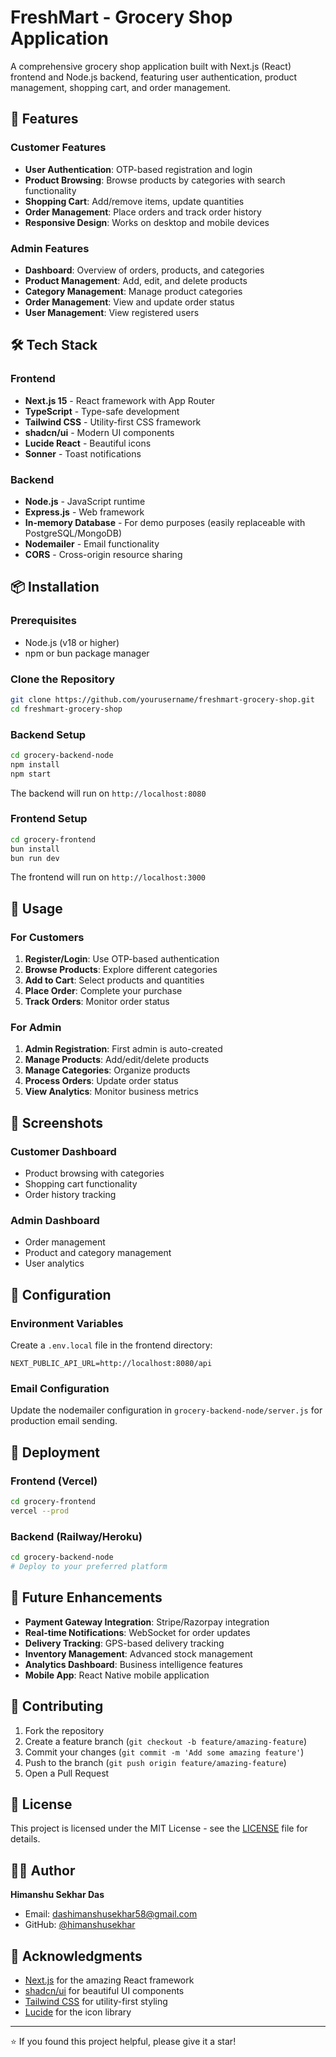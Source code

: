 # FreshMart - Grocery Shop Application

A comprehensive grocery shop application built with Next.js (React) frontend and Node.js backend, featuring user authentication, product management, shopping cart, and order management.

## 🚀 Features

### Customer Features
- **User Authentication**: OTP-based registration and login
- **Product Browsing**: Browse products by categories with search functionality
- **Shopping Cart**: Add/remove items, update quantities
- **Order Management**: Place orders and track order history
- **Responsive Design**: Works on desktop and mobile devices

### Admin Features
- **Dashboard**: Overview of orders, products, and categories
- **Product Management**: Add, edit, and delete products
- **Category Management**: Manage product categories
- **Order Management**: View and update order status
- **User Management**: View registered users

## 🛠️ Tech Stack

### Frontend
- **Next.js 15** - React framework with App Router
- **TypeScript** - Type-safe development
- **Tailwind CSS** - Utility-first CSS framework
- **shadcn/ui** - Modern UI components
- **Lucide React** - Beautiful icons
- **Sonner** - Toast notifications

### Backend
- **Node.js** - JavaScript runtime
- **Express.js** - Web framework
- **In-memory Database** - For demo purposes (easily replaceable with PostgreSQL/MongoDB)
- **Nodemailer** - Email functionality
- **CORS** - Cross-origin resource sharing

## 📦 Installation

### Prerequisites
- Node.js (v18 or higher)
- npm or bun package manager

### Clone the Repository
```bash
git clone https://github.com/yourusername/freshmart-grocery-shop.git
cd freshmart-grocery-shop
```

### Backend Setup
```bash
cd grocery-backend-node
npm install
npm start
```
The backend will run on `http://localhost:8080`

### Frontend Setup
```bash
cd grocery-frontend
bun install
bun run dev
```
The frontend will run on `http://localhost:3000`

## 🎯 Usage

### For Customers
1. **Register/Login**: Use OTP-based authentication
2. **Browse Products**: Explore different categories
3. **Add to Cart**: Select products and quantities
4. **Place Order**: Complete your purchase
5. **Track Orders**: Monitor order status

### For Admin
1. **Admin Registration**: First admin is auto-created
2. **Manage Products**: Add/edit/delete products
3. **Manage Categories**: Organize products
4. **Process Orders**: Update order status
5. **View Analytics**: Monitor business metrics

## 📱 Screenshots

### Customer Dashboard
- Product browsing with categories
- Shopping cart functionality
- Order history tracking

### Admin Dashboard
- Order management
- Product and category management
- User analytics

## 🔧 Configuration

### Environment Variables
Create a `.env.local` file in the frontend directory:
```env
NEXT_PUBLIC_API_URL=http://localhost:8080/api
```

### Email Configuration
Update the nodemailer configuration in `grocery-backend-node/server.js` for production email sending.

## 🚀 Deployment

### Frontend (Vercel)
```bash
cd grocery-frontend
vercel --prod
```

### Backend (Railway/Heroku)
```bash
cd grocery-backend-node
# Deploy to your preferred platform
```

## 🔮 Future Enhancements

- **Payment Gateway Integration**: Stripe/Razorpay integration
- **Real-time Notifications**: WebSocket for order updates
- **Delivery Tracking**: GPS-based delivery tracking
- **Inventory Management**: Advanced stock management
- **Analytics Dashboard**: Business intelligence features
- **Mobile App**: React Native mobile application

## 🤝 Contributing

1. Fork the repository
2. Create a feature branch (`git checkout -b feature/amazing-feature`)
3. Commit your changes (`git commit -m 'Add some amazing feature'`)
4. Push to the branch (`git push origin feature/amazing-feature`)
5. Open a Pull Request

## 📄 License

This project is licensed under the MIT License - see the [LICENSE](LICENSE) file for details.

## 👨‍💻 Author

**Himanshu Sekhar Das**
- Email: dashimanshusekhar58@gmail.com
- GitHub: [@himanshusekhar](https://github.com/himanshusekhar)

## 🙏 Acknowledgments

- [Next.js](https://nextjs.org/) for the amazing React framework
- [shadcn/ui](https://ui.shadcn.com/) for beautiful UI components
- [Tailwind CSS](https://tailwindcss.com/) for utility-first styling
- [Lucide](https://lucide.dev/) for the icon library

---

⭐ If you found this project helpful, please give it a star!
